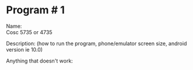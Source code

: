 # Program # 1
Name:  
Cosc 5735 or 4735

Description:  (how to run the program, phone/emulator screen size, android version ie 10.0)

Anything that doesn't work:


